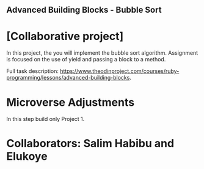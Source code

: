 ## Advanced Building Blocks - Bubble Sort

# [Collaborative project]
In this project, the you will implement the bubble sort algorithm. Assignment is focused on the use of yield and passing a block to a method.

Full task description: https://www.theodinproject.com/courses/ruby-programming/lessons/advanced-building-blocks.

# Microverse Adjustments
In this step build only Project 1.

# Collaborators: Salim Habibu and Elukoye
